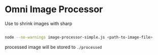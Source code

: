 # Omni Image Processor

Use to shrink images with sharp

```sh

node --no-warnings image-processor-simple.js <path-to-image-file>

```

processed image will be stored to `./processed`
